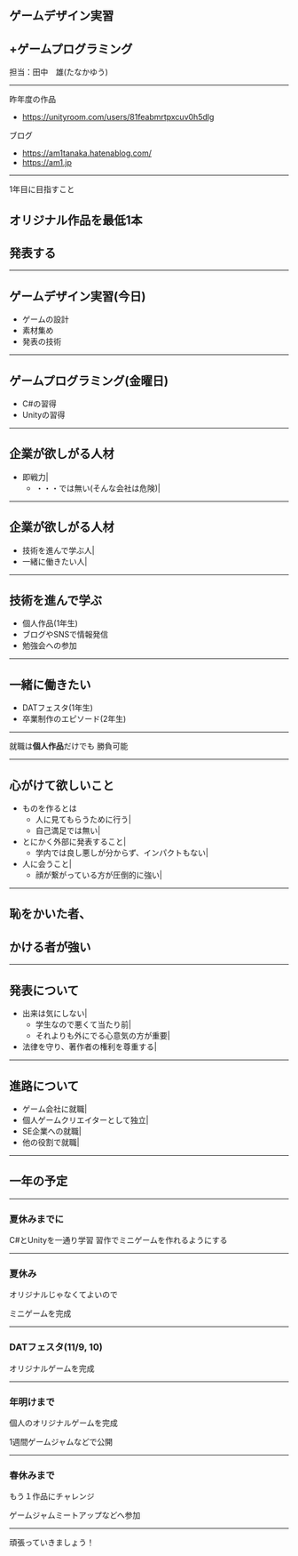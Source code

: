 ## ゲームデザイン実習
## +ゲームプログラミング

担当：田中　雄(たなかゆう)

---

昨年度の作品
- https://unityroom.com/users/81feabmrtpxcuv0h5dlg

ブログ
- https://am1tanaka.hatenablog.com/
- https://am1.jp

---

1年目に目指すこと

## オリジナル作品を最低1本
## 発表する

---

## ゲームデザイン実習(今日)
- ゲームの設計
- 素材集め
- 発表の技術

---

## ゲームプログラミング(金曜日)
- C#の習得
- Unityの習得

---

## 企業が欲しがる人材
- 即戦力|
  - ・・・では無い(そんな会社は危険)|

---

## 企業が欲しがる人材
- 技術を進んで学ぶ人|
- 一緒に働きたい人|

---

## 技術を進んで学ぶ

- 個人作品(1年生)
- ブログやSNSで情報発信
- 勉強会への参加

---

## 一緒に働きたい

- DATフェスタ(1年生)
- 卒業制作のエピソード(2年生)

---

就職は<b>個人作品</b>だけでも
勝負可能

---

## 心がけて欲しいこと
- ものを作るとは
  - 人に見てもらうために行う|
  - 自己満足では無い|
- とにかく外部に発表すること|
  - 学内では良し悪しが分からず、インパクトもない|
- 人に会うこと|
  - 顔が繋がっている方が圧倒的に強い|

---

## 恥をかいた者、

## かける者が強い

---

## 発表について
- 出来は気にしない|
  - 学生なので悪くて当たり前|
  - それよりも外にでる心意気の方が重要|
- 法律を守り、著作者の権利を尊重する|

---

## 進路について
- ゲーム会社に就職|
- 個人ゲームクリエイターとして独立|
- SE企業への就職|
- 他の役割で就職|

---

## 一年の予定

---

### 夏休みまでに

C#とUnityを一通り学習
習作でミニゲームを作れるようにする

---

### 夏休み

オリジナルじゃなくてよいので

ミニゲームを完成

---

### DATフェスタ(11/9, 10)

オリジナルゲームを完成

---

### 年明けまで

個人のオリジナルゲームを完成

1週間ゲームジャムなどで公開

---

### 春休みまで

もう１作品にチャレンジ

ゲームジャムミートアップなどへ参加

---

頑張っていきましょう！

